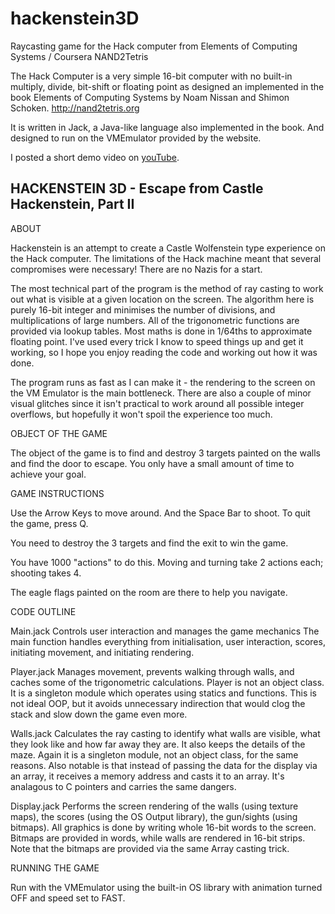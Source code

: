 # hackenstein3D
Raycasting game for the Hack computer from Elements of Computing Systems / Coursera NAND2Tetris

The Hack Computer is a very simple 16-bit computer with no built-in multiply, divide, bit-shift or floating point as designed an implemented in the book Elements of Computing Systems by Noam Nissan and Shimon Schoken. http://nand2tetris.org

It is written in Jack, a Java-like language also implemented in the book. And designed to run on the VMEmulator provided by the website.

I posted a short demo video on [youTube](https://youtu.be/inFJ5EyOhpM).


HACKENSTEIN 3D - Escape from Castle Hackenstein, Part II
--------------------------------------------------------

ABOUT

Hackenstein is an attempt to create a Castle Wolfenstein type experience
on the Hack computer. The limitations of the Hack machine meant that
several compromises were necessary! There are no Nazis for a start.

The most technical part of the program is the method of ray casting
to work out what is visible at a given location on the screen. The
algorithm here is purely 16-bit integer and minimises the number of
divisions, and multiplications of large numbers. All of the trigonometric
functions are provided via lookup tables. Most maths is done in 1/64ths
to approximate floating point. I've used every trick I know
to speed things up and get it working, so I hope you enjoy reading
the code and working out how it was done.

The program runs as fast as I can make it - the rendering to the screen
on the VM Emulator is the main bottleneck. There are also a couple of
minor visual glitches since it isn't practical to work around all possible
integer overflows, but hopefully it won't spoil the experience too much.

OBJECT OF THE GAME

The object of the game is to find and destroy 3 targets painted on the
walls and find the door to escape. You only have a small amount of time
to achieve your goal.

GAME INSTRUCTIONS

Use the Arrow Keys to move around. And the Space Bar to shoot.
To quit the game, press Q.

You need to destroy the 3 targets and find the exit to win the game.

You have 1000 "actions" to do this. Moving and turning take 2 actions
each; shooting takes 4.

The eagle flags painted on the room are there to help you navigate.


CODE OUTLINE

Main.jack
	Controls user interaction and manages the game mechanics
	The main function handles everything from initialisation,
	user interaction, scores, initiating movement, and initiating
	rendering.

Player.jack
	Manages movement, prevents walking through walls, and caches
	some of the trigonometric calculations.
	Player is not an object class. It is a singleton module which
	operates using statics and functions. This is not ideal OOP, but
	it avoids unnecessary indirection that would clog the stack and
	slow down the game even more.

Walls.jack
	Calculates the ray casting to identify what walls are visible,
	what they look like and how far away they are.
	It also keeps the details of the maze.
	Again it is a singleton module, not an object class, for the same
	reasons. Also notable is that instead of passing the data for
	the display via an array, it receives a memory address and casts
	it to an array. It's analagous to C pointers and carries the
	same dangers.

Display.jack
	Performs the screen rendering of the walls (using texture maps),
	the scores (using the OS Output library), the gun/sights (using
	bitmaps). All graphics is done by writing whole 16-bit words to
	the screen. Bitmaps are provided in words, while walls are
	rendered in 16-bit strips. Note that the bitmaps are provided
	via the same Array casting trick.
	
RUNNING THE GAME

Run with the VMEmulator using the built-in OS library with animation
turned OFF and speed set to FAST.
